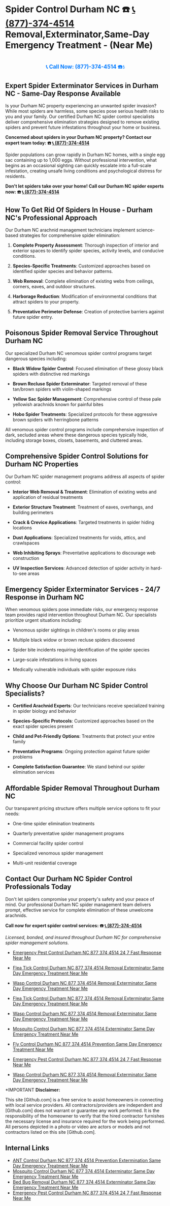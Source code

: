 # Spider Control Durham NC ☎️ [📞 (877)-374-4514](https://pest-control-4514.netlify.app) Removal,Exterminator,Same-Day Emergency Treatment - (Near Me)
# 

<p align="center" style="font-size: 1.2em; font-weight: bold; margin: 20px 0;">
  <a href="https://pest-control-4514.netlify.app" target="_blank" style="color: #007BFF; text-decoration: none;">📞 Call Now: (877)-374-4514 ☎️💧</a>
</p>

## Expert Spider Exterminator Services in Durham NC - Same-Day Response Available

Is your Durham NC property experiencing an unwanted spider invasion? While most spiders are harmless, some species pose serious health risks to you and your family. Our certified Durham NC spider control specialists deliver comprehensive elimination strategies designed to remove existing spiders and prevent future infestations throughout your home or business.

**Concerned about spiders in your Durham NC property? Contact our expert team today: ☎️ [📞 (877)-374-4514](https://pest-control-4514.netlify.app)**

Spider populations can grow rapidly in Durham NC homes, with a single egg sac containing up to 1,000 eggs. Without professional intervention, what begins as an occasional sighting can quickly escalate into a full-scale infestation, creating unsafe living conditions and psychological distress for residents.

**Don't let spiders take over your home! Call our Durham NC spider experts now: ☎️ [📞 (877)-374-4514](https://pest-control-4514.netlify.app)**

## How To Get Rid Of Spiders In House - Durham NC's Professional Approach

Our Durham NC arachnid management technicians implement science-based strategies for comprehensive spider elimination:

1. **Complete Property Assessment**: Thorough inspection of interior and exterior spaces to identify spider species, activity levels, and conducive conditions.

2. **Species-Specific Treatments**: Customized approaches based on identified spider species and behavior patterns.

3. **Web Removal**: Complete elimination of existing webs from ceilings, corners, eaves, and outdoor structures.

4. **Harborage Reduction**: Modification of environmental conditions that attract spiders to your property.

5. **Preventative Perimeter Defense**: Creation of protective barriers against future spider entry.

## Poisonous Spider Removal Service Throughout Durham NC

Our specialized Durham NC venomous spider control programs target dangerous species including:

- **Black Widow Spider Control**: Focused elimination of these glossy black spiders with distinctive red markings

- **Brown Recluse Spider Exterminator**: Targeted removal of these tan/brown spiders with violin-shaped markings

- **Yellow Sac Spider Management**: Comprehensive control of these pale yellowish arachnids known for painful bites

- **Hobo Spider Treatments**: Specialized protocols for these aggressive brown spiders with herringbone patterns

All venomous spider control programs include comprehensive inspection of dark, secluded areas where these dangerous species typically hide, including storage boxes, closets, basements, and cluttered areas.

## Comprehensive Spider Control Solutions for Durham NC Properties

Our Durham NC spider management programs address all aspects of spider control:

- **Interior Web Removal & Treatment**: Elimination of existing webs and application of residual treatments

- **Exterior Structure Treatment**: Treatment of eaves, overhangs, and building perimeters

- **Crack & Crevice Applications**: Targeted treatments in spider hiding locations

- **Dust Applications**: Specialized treatments for voids, attics, and crawlspaces

- **Web Inhibiting Sprays**: Preventative applications to discourage web construction

- **UV Inspection Services**: Advanced detection of spider activity in hard-to-see areas

## Emergency Spider Exterminator Services - 24/7 Response in Durham NC

When venomous spiders pose immediate risks, our emergency response team provides rapid intervention throughout Durham NC. Our specialists prioritize urgent situations including:

- Venomous spider sightings in children's rooms or play areas

- Multiple black widow or brown recluse spiders discovered

- Spider bite incidents requiring identification of the spider species

- Large-scale infestations in living spaces

- Medically vulnerable individuals with spider exposure risks

## Why Choose Our Durham NC Spider Control Specialists?

- **Certified Arachnid Experts**: Our technicians receive specialized training in spider biology and behavior

- **Species-Specific Protocols**: Customized approaches based on the exact spider species present

- **Child and Pet-Friendly Options**: Treatments that protect your entire family

- **Preventative Programs**: Ongoing protection against future spider problems

- **Complete Satisfaction Guarantee**: We stand behind our spider elimination services

## Affordable Spider Removal Throughout Durham NC

Our transparent pricing structure offers multiple service options to fit your needs:

- One-time spider elimination treatments

- Quarterly preventative spider management programs

- Commercial facility spider control

- Specialized venomous spider management

- Multi-unit residential coverage

## Contact Our Durham NC Spider Control Professionals Today

Don't let spiders compromise your property's safety and your peace of mind. Our professional Durham NC spider management team delivers prompt, effective service for complete elimination of these unwelcome arachnids.

**Call now for expert spider control services: ☎️ [📞 (877)-374-4514](https://pest-control-4514.netlify.app)**

*Licensed, bonded, and insured throughout Durham NC for comprehensive spider management solutions.*


- [Emergency Pest Control Durham NC 877 374 4514 24 7 Fast Response Near Me](https://github.com/allyoucaneatsushiin/pest-control/blob/main/Emergency-Pest-Control-Durham-NC-877-374-4514-24-7-Fast-Response-Near-Me.md)
- [Flea Tick Control Durham NC 877 374 4514 Removal Exterminator Same Day Emergency Treatment Near Me](https://github.com/allyoucaneatsushiin/pest-control/blob/main/Flea-Tick-Control-Durham-NC-877-374-4514-Removal-Exterminator-Same-Day-Emergency-Treatment-Near-Me.md)
- [Wasp Control Durham NC 877 374 4514 Removal Exterminator Same Day Emergency Treatment Near Me](https://github.com/allyoucaneatsushiin/pest-control/blob/main/Wasp-Control-Durham-NC-877-374-4514-Removal-Exterminator-Same-Day-Emergency-Treatment-Near-Me.md)


- [Flea Tick Control Durham NC 877 374 4514 Removal Exterminator Same Day Emergency Treatment Near Me](https://github.com/allyoucaneatsushiin/pest-control/blob/main/Flea-Tick-Control-Durham-NC-877-374-4514-Removal-Exterminator-Same-Day-Emergency-Treatment-Near-Me.md)
- [Wasp Control Durham NC 877 374 4514 Removal Exterminator Same Day Emergency Treatment Near Me](https://github.com/allyoucaneatsushiin/pest-control/blob/main/Wasp-Control-Durham-NC-877-374-4514-Removal-Exterminator-Same-Day-Emergency-Treatment-Near-Me.md)
- [Mosquito Control Durham NC 877 374 4514 Exterminator Same Day Emergency Treatment Near Me](https://github.com/allyoucaneatsushiin/pest-control/blob/main/Mosquito-Control-Durham-NC-877-374-4514-Exterminator-Same-Day-Emergency-Treatment-Near-Me.md)


- [Fly Control Durham NC 877 374 4514 Prevention Same Day Emergency Treatment Near Me](https://github.com/allyoucaneatsushiin/pest-control/blob/main/Fly-Control-Durham-NC-877-374-4514-Prevention-Same-Day-Emergency-Treatment-Near-Me.md)
- [Emergency Pest Control Durham NC 877 374 4514 24 7 Fast Response Near Me](https://github.com/allyoucaneatsushiin/pest-control/blob/main/Emergency-Pest-Control-Durham-NC-877-374-4514-24-7-Fast-Response-Near-Me.md)
- [Wasp Control Durham NC 877 374 4514 Removal Exterminator Same Day Emergency Treatment Near Me](https://github.com/allyoucaneatsushiin/pest-control/blob/main/Wasp-Control-Durham-NC-877-374-4514-Removal-Exterminator-Same-Day-Emergency-Treatment-Near-Me.md)


*IMPORTANT **Disclaimer:**  

This site [Github.com] is a free service to assist homeowners in connecting with local service providers. All contractors/providers are independent and [Github.com] does not warrant or guarantee any work performed. It is the responsibility of the homeowner to verify that the hired contractor furnishes the necessary license and insurance required for the work being performed. All persons depicted in a photo or video are actors or models and not contractors listed on this site [Github.com].


## Internal Links
- [ANT Control Durham NC 877 374 4514 Prevention Extermination Same Day Emergency Treatment Near Me](https://github.com/allyoucaneatsushiin/pest-control/blob/main/ANT-Control-Durham-NC-877-374-4514-Prevention-Extermination-Same-Day-Emergency-Treatment-Near-Me.md)
- [Mosquito Control Durham NC 877 374 4514 Exterminator Same Day Emergency Treatment Near Me](https://github.com/allyoucaneatsushiin/pest-control/blob/main/Mosquito-Control-Durham-NC-877-374-4514-Exterminator-Same-Day-Emergency-Treatment-Near-Me.md)
- [Bed Bug Removal Durham NC 877 374 4514 Exterminator Same Day Emergency Treatment Near Me](https://github.com/allyoucaneatsushiin/pest-control/blob/main/Bed-Bug-Removal-Durham-NC-877-374-4514-Exterminator-Same-Day-Emergency-Treatment-Near-Me.md)
- [Emergency Pest Control Durham NC 877 374 4514 24 7 Fast Response Near Me](https://github.com/allyoucaneatsushiin/pest-control/blob/main/Emergency-Pest-Control-Durham-NC-877-374-4514-24-7-Fast-Response-Near-Me.md)

